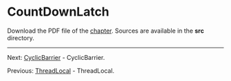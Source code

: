 # CountDownLatch

Download the PDF file of the [chapter](chapter_38.pdf). Sources are available in the <b>src</b> directory. 

<hr>

Next: [CyclicBarrier](chapter_39.md "CyclicBarrier") - CyclicBarrier.

Previous: [ThreadLocal](chapter_37.md "ThreadLocal") - ThreadLocal.
